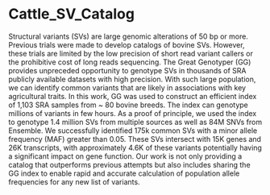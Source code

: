 # Cattle_SV_Catalog
Structural variants (SVs) are large genomic alterations of 50 bp or more. Previous trials were made to develop catalogs of bovine SVs. However, these trials are limited by the low precision of short read variant callers or the prohibitive cost of long reads sequencing. The Great Genotyper (GG) provides unpreceded opportunity to genotype SVs in thousands of SRA publicly available datasets with high precision. With such large population, we can identify common variants that are likely in associations with key agricultural traits.
          In this work, GG was used to construct an efficient index of 1,103 SRA samples from ~ 80 bovine breeds. The index can genotype millions of variants in few hours. As a proof of principle, we used the index to genotype 1.4 million SVs from multiple sources as well as 84M SNVs from Ensemble. We successfully identified 175k common SVs with a minor allele frequency (MAF) greater than 0.05. These SVs intersect with 15K genes and 26K transcripts, with approximately 4.6K of these variants potentially having a significant impact on gene function.  Our work is not only providing a catalog that outperforms previous attempts but also includes sharing the GG index to enable rapid and accurate calculation of population allele frequencies for any new list of variants.  


